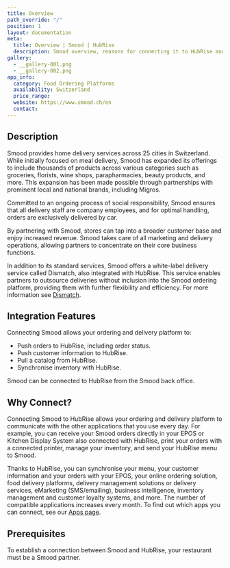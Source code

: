 ```yaml
---
title: Overview
path_override: "/"
position: 1
layout: documentation
meta:
  title: Overview | Smood | HubRise
  description: Smood overview, reasons for connecting it to HubRise and summary of integrated features. Synchronise data between your EPOS and your apps.
gallery:
  - __gallery-001.png
  - __gallery-002.png
app_info:
  category: Food Ordering Platforms
  availability: Switzerland
  price_range:
  website: https://www.smood.ch/en
  contact:
---
```


## Description

Smood provides home delivery services across 25 cities in Switzerland. While initially focused on meal delivery, Smood has expanded its offerings to include thousands of products across various categories such as groceries, florists, wine shops, parapharmacies, beauty products, and more. This expansion has been made possible through partnerships with prominent local and national brands, including Migros.

Committed to an ongoing process of social responsibility, Smood ensures that all delivery staff are company employees, and for optimal handling, orders are exclusively delivered by car.

By partnering with Smood, stores can tap into a broader customer base and enjoy increased revenue. Smood takes care of all marketing and delivery operations, allowing partners to concentrate on their core business functions.

In addition to its standard services, Smood offers a white-label delivery service called Dismatch, also integrated with HubRise. This service enables partners to outsource deliveries without inclusion into the Smood ordering platform, providing them with further flexibility and efficiency. For more information see [Dismatch](/apps/smood-dismatch).

## Integration Features

Connecting Smood allows your ordering and delivery platform to:

- Push orders to HubRise, including order status.
- Push customer information to HubRise.
- Pull a catalog from HubRise.
- Synchronise inventory with HubRise.

Smood can be connected to HubRise from the Smood back office.

## Why Connect?

Connecting Smood to HubRise allows your ordering and delivery platform to communicate with the other applications that you use every day. For example, you can receive your Smood orders directly in your EPOS or Kitchen Display System also connected with HubRise, print your orders with a connected printer, manage your inventory, and send your HubRise menu to Smood.

Thanks to HubRise, you can synchronise your menu, your customer information and your orders with your EPOS, your online ordering solution, food delivery platforms, delivery management solutions or delivery services, eMarketing (SMS/emailing), business intelligence, inventory management and customer loyalty systems, and more. The number of compatible applications increases every month. To find out which apps you can connect, see our [Apps page](/apps).

## Prerequisites

To establish a connection between Smood and HubRise, your restaurant must be a Smood partner.
